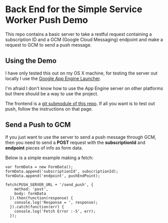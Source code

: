 Back End for the Simple Service Worker Push Demo
=======

This repo contains a basic server to take a restful request containing
a subscription ID and a GCM (Google Cloud Messaging) endpoint and make a request to GCM to send a push message.

## Using the Demo

I have only tested this out on my OS X machine, for testing the server out locally I use the [Google App Engine Launcher](https://cloud.google.com/appengine/downloads?csw=1).

I'm afraid I don't know how to use the App Engine server on other platforms but there should be a way to use the project.

The frontend is a [git submodule of this repo](https://github.com/gauntface/simple-push-demo). If all you want is to test out push, follow the instructions on that page.

## Send a Push to GCM

If you just want to use the server to send a push message through GCM, 
then you need to send a **POST** request with the **subscriptionId** 
and **endpoint** pieces of info as form data.

Below is a simple example making a fetch:

    var formData = new FormData();
    formData.append('subscriptionId', subscriptionId);
    formData.append('endpoint', pushEndPoint);

    fetch(PUSH_SERVER_URL + '/send_push', {
        method: 'post',
        body: formData
      }).then(function(response) {
        console.log('Response = ', response);
      }).catch(function(err) {
        console.log('Fetch Error :-S', err);
      });
